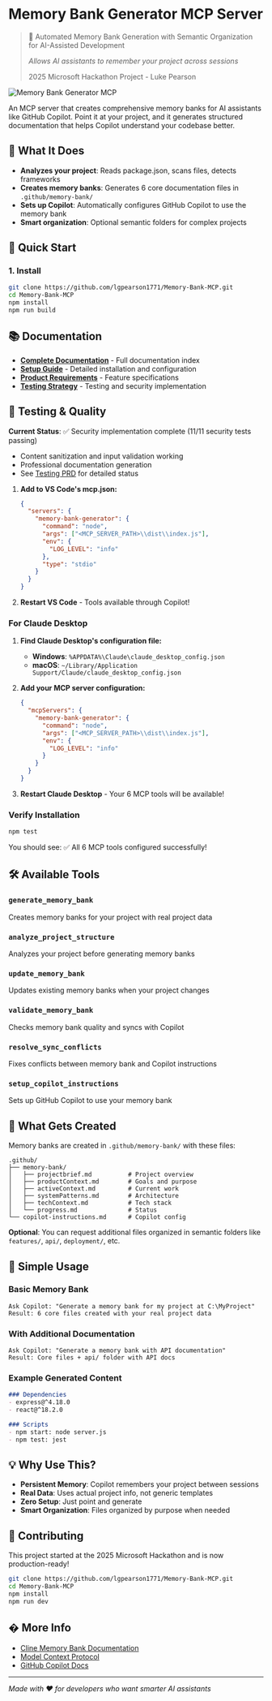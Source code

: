 # Memory Bank Generator MCP Server


> 🧠 Automated Memory Bank Generation with Semantic Organization for AI-Assisted Development
>
> *Allows AI assistants to remember your project across sessions*
>
> 2025 Microsoft Hackathon Project - Luke Pearson

![Memory Bank Generator MCP](docs\assets\MemoryBankMCPServerLogo.png)

An MCP server that creates comprehensive memory banks for AI assistants like GitHub Copilot. Point it at your project, and it generates structured documentation that helps Copilot understand your codebase better.

## 🎯 What It Does

- **Analyzes your project**: Reads package.json, scans files, detects frameworks
- **Creates memory banks**: Generates 6 core documentation files in `.github/memory-bank/`
- **Sets up Copilot**: Automatically configures GitHub Copilot to use the memory bank
- **Smart organization**: Optional semantic folders for complex projects

## 🚀 Quick Start

### 1. Install

```bash
git clone https://github.com/lgpearson1771/Memory-Bank-MCP.git
cd Memory-Bank-MCP
npm install
npm run build
```

## 📚 Documentation

- **[Complete Documentation](docs/README.md)** - Full documentation index
- **[Setup Guide](docs/MCP_INTEGRATION_GUIDE.md)** - Detailed installation and configuration
- **[Product Requirements](docs/prds/Memory-Bank-Generator-PRD.md)** - Feature specifications
- **[Testing Strategy](docs/prds/Testing-PRD.md)** - Testing and security implementation

## 🧪 Testing & Quality

**Current Status**: ✅ Security implementation complete (11/11 security tests passing)
- Content sanitization and input validation working
- Professional documentation generation
- See [Testing PRD](docs/prds/Testing-PRD.md) for detailed status

1. **Add to VS Code's mcp.json:**
   ```json
   {
     "servers": {
       "memory-bank-generator": {
         "command": "node",
         "args": ["<MCP_SERVER_PATH>\\dist\\index.js"],
         "env": {
           "LOG_LEVEL": "info"
         },
         "type": "stdio"
       }
     }
   }
   ```

2. **Restart VS Code** - Tools available through Copilot!

### For Claude Desktop

1. **Find Claude Desktop's configuration file:**
   - **Windows**: `%APPDATA%\Claude\claude_desktop_config.json`
   - **macOS**: `~/Library/Application Support/Claude/claude_desktop_config.json`

2. **Add your MCP server configuration:**
   ```json
   {
     "mcpServers": {
       "memory-bank-generator": {
         "command": "node",
         "args": ["<MCP_SERVER_PATH>\\dist\\index.js"],
         "env": {
           "LOG_LEVEL": "info"
         }
       }
     }
   }
   ```

3. **Restart Claude Desktop** - Your 6 MCP tools will be available!

### Verify Installation

```bash
npm test
```

You should see: ✅ All 6 MCP tools configured successfully!

## 🛠️ Available Tools

### `generate_memory_bank`
Creates memory banks for your project with real project data

### `analyze_project_structure`  
Analyzes your project before generating memory banks

### `update_memory_bank`
Updates existing memory banks when your project changes

### `validate_memory_bank`
Checks memory bank quality and syncs with Copilot

### `resolve_sync_conflicts`
Fixes conflicts between memory bank and Copilot instructions

### `setup_copilot_instructions`
Sets up GitHub Copilot to use your memory bank

## 📁 What Gets Created

Memory banks are created in `.github/memory-bank/` with these files:

```
.github/
├── memory-bank/
│   ├── projectbrief.md          # Project overview
│   ├── productContext.md        # Goals and purpose  
│   ├── activeContext.md         # Current work
│   ├── systemPatterns.md        # Architecture
│   ├── techContext.md           # Tech stack
│   └── progress.md              # Status
└── copilot-instructions.md      # Copilot config
```

**Optional**: You can request additional files organized in semantic folders like `features/`, `api/`, `deployment/`, etc.

## 🎯 Simple Usage

### Basic Memory Bank
```
Ask Copilot: "Generate a memory bank for my project at C:\MyProject"
Result: 6 core files created with your real project data
```

### With Additional Documentation  
```
Ask Copilot: "Generate a memory bank with API documentation"
Result: Core files + api/ folder with API docs
```

### Example Generated Content
```markdown
### Dependencies
- express@^4.18.0
- react@^18.2.0

### Scripts  
- npm start: node server.js
- npm test: jest
```

## 💡 Why Use This?

- **Persistent Memory**: Copilot remembers your project between sessions
- **Real Data**: Uses actual project info, not generic templates  
- **Zero Setup**: Just point and generate
- **Smart Organization**: Files organized by purpose when needed

## 🤝 Contributing

This project started at the 2025 Microsoft Hackathon and is now production-ready!

```bash
git clone https://github.com/lgpearson1771/Memory-Bank-MCP.git
cd Memory-Bank-MCP
npm install
npm run dev
```

## � More Info

- [Cline Memory Bank Documentation](https://docs.cline.bot/prompting/cline-memory-bank)
- [Model Context Protocol](https://modelcontextprotocol.io/)
- [GitHub Copilot Docs](https://docs.github.com/en/copilot)

---

*Made with ❤️ for developers who want smarter AI assistants*